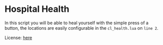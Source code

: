 # Hospital Health

In this script you will be able to heal yourself with the simple press of a button, the locations are easily configurable in the `cl_health.lua` on `line 2`.

License: [here](https://github.com/bxrksggs/FiveM-Scripts/blob/master/LICENSE)
